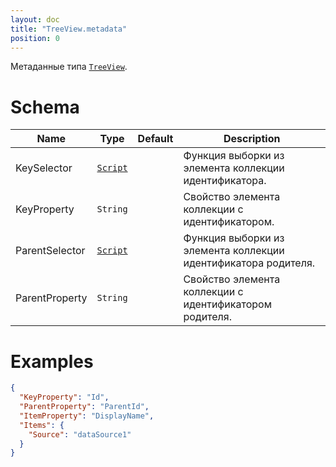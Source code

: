```yaml
---
layout: doc
title: "TreeView.metadata"
position: 0
---
```


Метаданные типа [`TreeView`](../).

# Schema

Name|Type|Default|Description
----|----|----|-----------
KeySelector|[`Script`](../../../Core/Script)||Функция выборки из элемента коллекции идентификатора.
KeyProperty|`String`||Свойство элемента коллекции с идентификатором.
ParentSelector|[`Script`](../../../Core/Script)||Функция выборки из элемента коллекции идентификатора родителя.
ParentProperty|`String`||Свойство элемента коллекции с идентификатором родителя.

# Examples

```json
{
  "KeyProperty": "Id",
  "ParentProperty": "ParentId",
  "ItemProperty": "DisplayName",
  "Items": {
    "Source": "dataSource1"
  }
}
```
